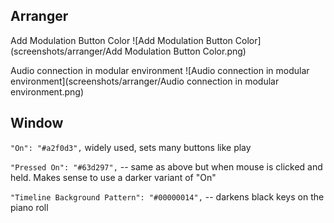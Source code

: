## Arranger

Add Modulation Button Color
![Add Modulation Button Color](screenshots/arranger/Add Modulation Button Color.png)

Audio connection in modular environment
![Audio connection in modular environment](screenshots/arranger/Audio connection in modular environment.png)

## Window

`"On": "#a2f0d3",` widely used, sets many buttons like play

`"Pressed On": "#63d297",` -- same as above but when mouse is clicked and held. Makes sense to use a darker variant of "On"

`"Timeline Background Pattern": "#00000014",` -- darkens black keys on the piano roll
